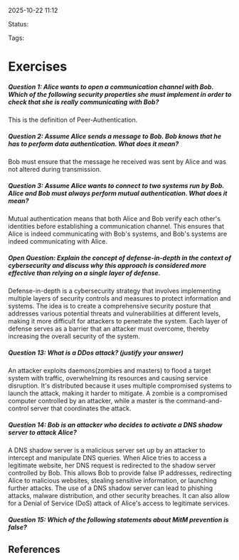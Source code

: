 
2025-10-22 11:12

Status: 

Tags:

# Exercises
##### Question 1: Alice wants to open a communication channel with Bob. Which of the following security properties she must implement in order to check that she is really communicating with Bob?
This is the definition of Peer-Authentication.
##### Question 2: Assume Alice sends a message to Bob. Bob knows that he has to perform data authentication. What does it mean?
Bob must ensure that the message he received was sent by Alice and was not altered during transmission. 
##### Question 3: Assume Alice wants to connect to two systems run by Bob. Alice and Bob must always perform mutual authentication. What does it mean?
Mutual authentication means that both Alice and Bob verify each other's identities before establishing a communication channel. This ensures that Alice is indeed communicating with Bob's systems, and Bob's systems are indeed communicating with Alice.
##### Open Question: Explain the concept of defense-in-depth in the context of cybersecurity and discuss why this approach is considered more effective than relying on a single layer of defense.
Defense-in-depth is a cybersecurity strategy that involves implementing multiple layers of security controls and measures to protect information and systems. The idea is to create a comprehensive security posture that addresses various potential threats and vulnerabilities at different levels, making it more difficult for attackers to penetrate the system. Each layer of defense serves as a barrier that an attacker must overcome, thereby increasing the overall security of the system.
##### Question 13: What is a DDos attack? (justify your answer)
An attacker exploits daemons(zombies and masters) to flood a target system with traffic, overwhelming its resources and causing service disruption. It's distributed because it uses multiple compromised systems to launch the attack, making it harder to mitigate. A zombie is a compromised computer controlled by an attacker, while a master is the command-and-control server that coordinates the attack.
##### Question 14: Bob is an attacker who decides to activate a DNS shadow server to attack Alice? 
A DNS shadow server is a malicious server set up by an attacker to intercept and manipulate DNS queries. When Alice tries to access a legitimate website, her DNS request is redirected to the shadow server controlled by Bob. This allows Bob to provide false IP addresses, redirecting Alice to malicious websites, stealing sensitive information, or launching further attacks. The use of a DNS shadow server can lead to phishing attacks, malware distribution, and other security breaches. It can also allow for a Denial of Service (DoS) attack of Alice's access to legitimate services.
##### Question 15: Which of the following statements about MitM prevention is false?




## References
